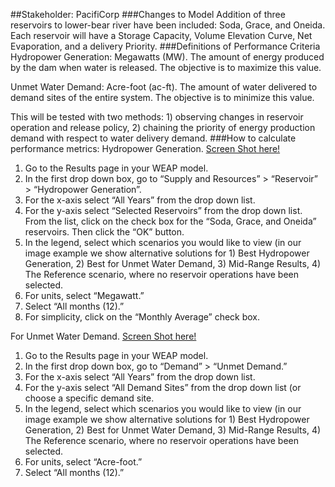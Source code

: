 ##Stakeholder: PacifiCorp
###Changes to Model
Addition of three reservoirs to lower-bear river have been included: Soda, Grace, and Oneida.  Each reservoir will have a Storage Capacity, Volume Elevation Curve, Net Evaporation, and a delivery Priority.
###Definitions of Performance Criteria
Hydropower Generation:  Megawatts (MW). The amount of energy produced by the dam when water is released. The objective is to maximize this value.

Unmet Water Demand:  Acre-foot (ac-ft). The amount of water delivered to demand sites of the entire system. The objective is to minimize this value.

This will be tested with two methods: 1) observing changes in reservoir operation and release policy, 2) chaining the priority of energy production demand with respect to water delivery demand.
###How to calculate performance metrics:
Hydropower Generation. [Screen Shot here!](https://github.com/CEE-6490-RiverBasinPlanning/Spring-2016/blob/master/CombinedWEAPArea/PacifiCorp%20Performance%20Metric%20Example/Hydropower%20Generation%20Ex.PNG)

1.	Go to the Results page in your WEAP model.
2.	In the first drop down box, go to “Supply and Resources” > “Reservoir” > “Hydropower Generation”.
3.	For the x-axis select “All Years” from the drop down list.
4.	For the y-axis select “Selected Reservoirs” from the drop down list.   From the list, click on the check box for the “Soda, Grace, and Oneida” reservoirs.  Then click the “OK” button.
5.	In the legend, select which scenarios you would like to view (in our image example we show alternative solutions for 1) Best Hydropower Generation, 2) Best for Unmet Water Demand, 3) Mid-Range Results, 4) The Reference scenario, where no reservoir operations have been selected.
6.	For units, select “Megawatt.”
7.	Select “All months (12).”
8.	For simplicity, click on the “Monthly Average” check box.

For Unmet Water Demand. [Screen Shot here!](https://github.com/CEE-6490-RiverBasinPlanning/Spring-2016/blob/master/CombinedWEAPArea/PacifiCorp%20Performance%20Metric%20Example/Unmet%20Demand%20Ex.PNG)

1.	Go to the Results page in your WEAP model.
2.	In the first drop down box, go to “Demand” > “Unmet Demand.”
3.	For the x-axis select “All Years” from the drop down list.
4.	For the y-axis select “All Demand Sites” from the drop down list (or choose a specific demand site.
5.	In the legend, select which scenarios you would like to view (in our image example we show alternative solutions for 1) Best Hydropower Generation, 2) Best for Unmet Water Demand, 3) Mid-Range Results, 4) The Reference scenario, where no reservoir operations have been selected.
6.	For units, select “Acre-foot.”
7.	Select “All months (12).”

